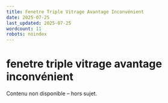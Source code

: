 ```yaml
---
title: Fenetre Triple Vitrage Avantage Inconvénient
date: 2025-07-25
last_updated: 2025-07-25
wordcount: 11
robots: noindex
---
```


# fenetre triple vitrage avantage inconvénient

Contenu non disponible – hors sujet.